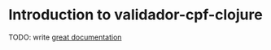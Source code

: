 # Introduction to validador-cpf-clojure

TODO: write [great documentation](http://jacobian.org/writing/what-to-write/)
